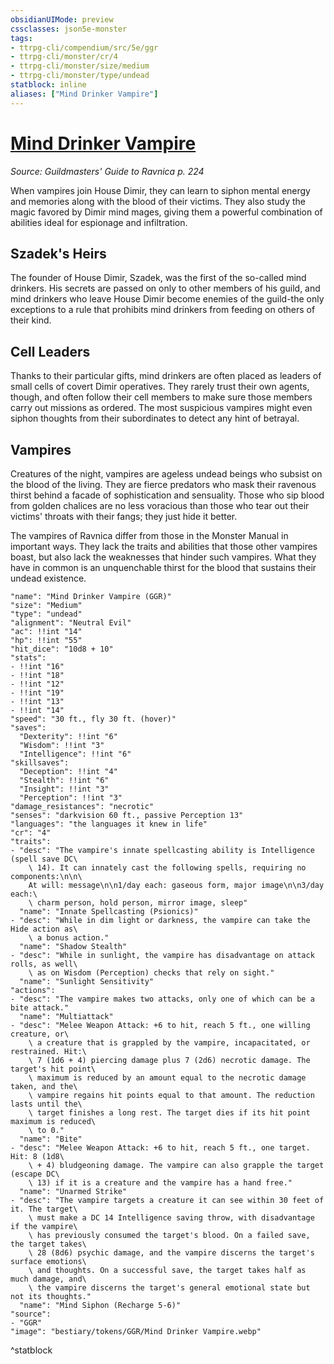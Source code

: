 ```yaml
---
obsidianUIMode: preview
cssclasses: json5e-monster
tags:
- ttrpg-cli/compendium/src/5e/ggr
- ttrpg-cli/monster/cr/4
- ttrpg-cli/monster/size/medium
- ttrpg-cli/monster/type/undead
statblock: inline
aliases: ["Mind Drinker Vampire"]
---
```

# [Mind Drinker Vampire](3-Compendium\CLI\bestiary\undead/mind-drinker-vampire-ggr.md)
*Source: Guildmasters' Guide to Ravnica p. 224*  

When vampires join House Dimir, they can learn to siphon mental energy and memories along with the blood of their victims. They also study the magic favored by Dimir mind mages, giving them a powerful combination of abilities ideal for espionage and infiltration.

## Szadek's Heirs

The founder of House Dimir, Szadek, was the first of the so-called mind drinkers. His secrets are passed on only to other members of his guild, and mind drinkers who leave House Dimir become enemies of the guild-the only exceptions to a rule that prohibits mind drinkers from feeding on others of their kind.

## Cell Leaders

Thanks to their particular gifts, mind drinkers are often placed as leaders of small cells of covert Dimir operatives. They rarely trust their own agents, though, and often follow their cell members to make sure those members carry out missions as ordered. The most suspicious vampires might even siphon thoughts from their subordinates to detect any hint of betrayal.

## Vampires

Creatures of the night, vampires are ageless undead beings who subsist on the blood of the living. They are fierce predators who mask their ravenous thirst behind a facade of sophistication and sensuality. Those who sip blood from golden chalices are no less voracious than those who tear out their victims' throats with their fangs; they just hide it better.

The vampires of Ravnica differ from those in the Monster Manual in important ways. They lack the traits and abilities that those other vampires boast, but also lack the weaknesses that hinder such vampires. What they have in common is an unquenchable thirst for the blood that sustains their undead existence.

```statblock
"name": "Mind Drinker Vampire (GGR)"
"size": "Medium"
"type": "undead"
"alignment": "Neutral Evil"
"ac": !!int "14"
"hp": !!int "55"
"hit_dice": "10d8 + 10"
"stats":
- !!int "16"
- !!int "18"
- !!int "12"
- !!int "19"
- !!int "13"
- !!int "14"
"speed": "30 ft., fly 30 ft. (hover)"
"saves":
  "Dexterity": !!int "6"
  "Wisdom": !!int "3"
  "Intelligence": !!int "6"
"skillsaves":
  "Deception": !!int "4"
  "Stealth": !!int "6"
  "Insight": !!int "3"
  "Perception": !!int "3"
"damage_resistances": "necrotic"
"senses": "darkvision 60 ft., passive Perception 13"
"languages": "the languages it knew in life"
"cr": "4"
"traits":
- "desc": "The vampire's innate spellcasting ability is Intelligence (spell save DC\
    \ 14). It can innately cast the following spells, requiring no components:\n\n\
    At will: message\n\n1/day each: gaseous form, major image\n\n3/day each:\
    \ charm person, hold person, mirror image, sleep"
  "name": "Innate Spellcasting (Psionics)"
- "desc": "While in dim light or darkness, the vampire can take the Hide action as\
    \ a bonus action."
  "name": "Shadow Stealth"
- "desc": "While in sunlight, the vampire has disadvantage on attack rolls, as well\
    \ as on Wisdom (Perception) checks that rely on sight."
  "name": "Sunlight Sensitivity"
"actions":
- "desc": "The vampire makes two attacks, only one of which can be a bite attack."
  "name": "Multiattack"
- "desc": "Melee Weapon Attack: +6 to hit, reach 5 ft., one willing creature, or\
    \ a creature that is grappled by the vampire, incapacitated, or restrained. Hit:\
    \ 7 (1d6 + 4) piercing damage plus 7 (2d6) necrotic damage. The target's hit point\
    \ maximum is reduced by an amount equal to the necrotic damage taken, and the\
    \ vampire regains hit points equal to that amount. The reduction lasts until the\
    \ target finishes a long rest. The target dies if its hit point maximum is reduced\
    \ to 0."
  "name": "Bite"
- "desc": "Melee Weapon Attack: +6 to hit, reach 5 ft., one target. Hit: 8 (1d8\
    \ + 4) bludgeoning damage. The vampire can also grapple the target (escape DC\
    \ 13) if it is a creature and the vampire has a hand free."
  "name": "Unarmed Strike"
- "desc": "The vampire targets a creature it can see within 30 feet of it. The target\
    \ must make a DC 14 Intelligence saving throw, with disadvantage if the vampire\
    \ has previously consumed the target's blood. On a failed save, the target takes\
    \ 28 (8d6) psychic damage, and the vampire discerns the target's surface emotions\
    \ and thoughts. On a successful save, the target takes half as much damage, and\
    \ the vampire discerns the target's general emotional state but not its thoughts."
  "name": "Mind Siphon (Recharge 5-6)"
"source":
- "GGR"
"image": "bestiary/tokens/GGR/Mind Drinker Vampire.webp"
```
^statblock